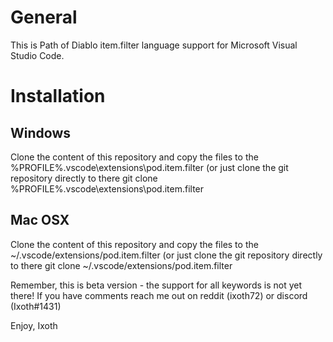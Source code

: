# General

This is Path of Diablo item.filter language support for Microsoft Visual Studio Code.

# Installation

## Windows

Clone the content of this repository and copy the files to the %PROFILE%\.vscode\extensions\pod.item.filter (or just clone the git repository directly to there git clone %PROFILE%\.vscode\extensions\pod.item.filter

## Mac OSX

Clone the content of this repository and copy the files to the ~/.vscode/extensions/pod.item.filter (or just clone the git repository directly to there git clone ~/.vscode/extensions/pod.item.filter

Remember, this is beta version - the support for all keywords is not yet there! If you have comments reach me out on reddit (ixoth72) or discord (Ixoth#1431)

Enjoy,
Ixoth
